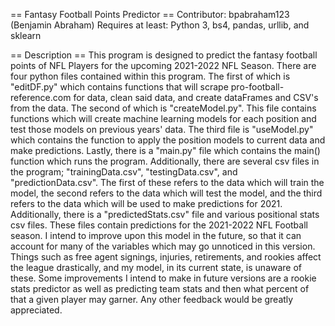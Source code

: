 == Fantasy Football Points Predictor ==
  Contributor: bpabraham123 (Benjamin Abraham)
  Requires at least: Python 3, bs4, pandas, urllib, and sklearn


== Description ==
    This program is designed to predict the fantasy football points of NFL Players
  for the upcoming 2021-2022 NFL Season. There are four python files contained
  within this program. The first of which is "editDF.py" which contains
  functions that will scrape pro-football-reference.com for data, clean said
  data, and create dataFrames and CSV's from the data. The second of which is
  "createModel.py". This file contains functions which will create machine
  learning models for each position and test those models on previous years'
  data. The third file is "useModel.py" which contains the function to apply
  the position models to current data and make predictions. Lastly, there is a
  "main.py" file which contains the main() function which runs the program.
  Additionally, there are several csv files in the program; "trainingData.csv",
  "testingData.csv", and "predictionData.csv". The first of these refers to the
  data which will train the model, the second refers to the data which will test
  the model, and the third refers to the data which will be used to make
  predictions for 2021. Additionally, there is a "predictedStats.csv" file and
  various positional stats csv files. These files contain predictions for the
  2021-2022 NFL Football season.
    I intend to improve upon this model in the future, so that it can account
  for many of the variables which may go unnoticed in this version. Things such
  as free agent signings, injuries, retirements, and rookies affect the league
  drastically, and my model, in its current state, is unaware of these. Some
  improvements I intend to make in future versions are a rookie stats predictor
  as well as predicting team stats and then what percent of that a given player
  may garner. Any other feedback would be greatly appreciated.
